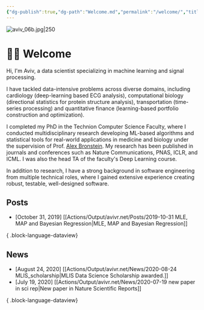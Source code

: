 ```yaml
---
{"dg-publish":true,"dg-path":"Welcome.md","permalink":"/welcome/","title":"Welcome","tags":["gardenEntry"],"updated":"2025-01-13T17:38:27.303+02:00"}
---
```



![aviv_06b.jpg|250](/img/user/Actions/Output/avivr.net/_assets/aviv_06b.jpg)

# 👋🏻 Welcome

Hi, I'm Aviv, a data scientist specializing in machine learning and signal processing.

I have tackled data-intensive problems across diverse domains, including cardiology (deep-learning based ECG analysis), computational biology (directional statistics for protein structure analysis), transportation (time-series processing) and quantitative finance (learning-based portfolio construction and optimization).

I completed my PhD in the Technion Computer Science Faculty, where I conducted multidisciplinary research developing ML-based algorithms and statistical tools for real-world applications in medicine and biology under the supervision of Prof. [Alex Bronstein](https://bron.cs.technion.ac.il).
My research has been published in journals and conferences such as Nature Communications, PNAS, ICLR, and ICML. I was also the head TA of the faculty's Deep Learning course.

In addition to research, I have a strong background in software engineering from multiple technical roles, where I gained extensive experience creating robust, testable, well-designed software.

## Posts

- [October 31, 2019] [[Actions/Output/avivr.net/Posts/2019-10-31 MLE, MAP and Bayesian Regression\|MLE, MAP and Bayesian Regression]]

{ .block-language-dataview}

## News

- [August 24, 2020] [[Actions/Output/avivr.net/News/2020-08-24 MLIS_scholarship\|MLIS Data Science Scholarship awarded.]]
- [July 19, 2020] [[Actions/Output/avivr.net/News/2020-07-19 new paper in sci rep\|New paper in Nature Scientific Reports]]

{ .block-language-dataview}
